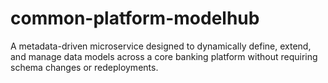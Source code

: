 # common-platform-modelhub
A metadata-driven microservice designed to dynamically define, extend, and manage data models across a core banking platform without requiring schema changes or redeployments.
